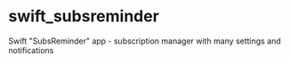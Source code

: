 # swift_subsreminder
Swift "SubsReminder" app - subscription manager with many settings and notifications

